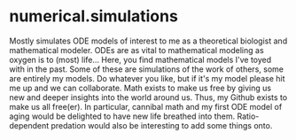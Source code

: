 # numerical.simulations
Mostly simulates ODE models of interest to me as a theoretical biologist and mathematical modeler.
ODEs are as vital to mathematical modeling as oxygen is to (most) life...
Here, you find mathematical models I've toyed with in the past.
Some of these are simulations of the work of others, some are entirely my models.
Do whatever you like, but if it's my model please hit me up and we can collaborate.
Math exists to make us free by giving us new and deeper insights into the world around us.
Thus, my Github exists to make us all free(er).
In particular, cannibal math and my first ODE model of aging would be delighted to have new life breathed into them.
Ratio-dependent predation would also be interesting to add some things onto.
